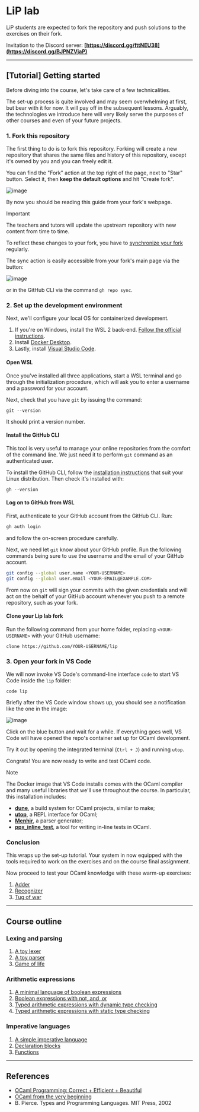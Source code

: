# LiP lab

LiP students are expected to fork the repository and push solutions to the exercises on their fork.

Invitation to the Discord server: **[https://discord.gg/fttNEU38](https://discord.gg/BJPNZVjaP)**

---

## [Tutorial] Getting started

Before diving into the course, let's take care of a few technicalities.

The set-up process is quite involved and may seem overwhelming at first, but bear with it for now. It will pay off in the subsequent lessons. Arguably, the technologies we introduce here will very likely serve the purposes of other courses and even of your future projects.

### 1. Fork this repository

The first thing to do is to fork this repository. Forking will create a new repository that shares the same files and history of this repository, except it's owned by you and you can freely edit it.

You can find the "Fork" action at the top right of the page, next to "Star" button. Select it, then **keep the default options** and hit "Create fork".

![image](https://github.com/user-attachments/assets/089be766-3027-4dd6-9f56-77f2b81e4616)


By now you should be reading this guide from your fork's webpage. 

> [!IMPORTANT]
> The teachers and tutors will update the upstream repository with new content from time to time.
> 
> To reflect these changes to your fork, you have to [synchronize your fork](https://docs.github.com/en/pull-requests/collaborating-with-pull-requests/working-with-forks/syncing-a-fork) regularly.
> 
> The sync action is easily accessible from your fork's main page via the button:
> 
> ![image](https://github.com/user-attachments/assets/1cb8d9e2-3a9f-4734-9149-ab6abcff20ac)
> 
> or in the GitHub CLI via the command `gh repo sync`.
### 2. Set up the development environment

Next, we'll configure your local OS for containerized development.

 1. If you're on Windows, install the WSL 2 back-end. [Follow the official instructions](https://learn.microsoft.com/en-us/windows/wsl/install#install-wsl-command).
 1. Install [Docker Desktop](https://docs.docker.com/get-started/get-docker/). 
 1. Lastly, install [Visual Studio Code](https://code.visualstudio.com/Download).

#### Open WSL

Once you've installed all three applications, start a WSL terminal and go through the initialization procedure, which will ask you to enter a username and a password for your account.

Next, check that you have `git` by issuing the command:

```
git --version
```

It should print a version number.

#### Install the GitHub CLI

This tool is very useful to manage your online repositories from the comfort of the command line. We just need it to perform `git` command as an authenticated user.

To install the GitHub CLI, follow the [installation instructions](https://github.com/cli/cli) that suit your Linux distribution. Then check it's installed with:

```
gh --version
```

#### Log on to GitHub from WSL

First, authenticate to your GitHub account from the GitHub CLI. Run:

```bash
gh auth login
```

and follow the on-screen procedure carefully.

Next, we need let `git` know about your GitHub profile.
Run the following commands being sure to use the username and the email of your GitHub account.

```bash
git config --global user.name <YOUR-USERNAME>
git config --global user.email <YOUR-EMAIL@EXAMPLE.COM>
```

From now on `git` will sign your commits with the given credentials and will act on the behalf of your GitHub account whenever you push to a remote repository, such as your fork.

#### Clone your Lip lab fork

Run the following command from your home folder, replacing `<YOUR-USERNAME>` with your GitHub username:

```
clone https://github.com/YOUR-USERNAME/lip
```

### 3. Open your fork in VS Code

We will now invoke VS Code's command-line interface `code` to start VS Code inside the `lip` folder:

```
code lip
```

Briefly after the VS Code window shows up, you should see a notification like the one in the image:

![image](https://github.com/user-attachments/assets/a50827fe-89e0-4305-99e6-8e04e1dafcca)

Click on the blue button and wait for a while. If everything goes well, VS Code will have opened the repo's container set up for OCaml development.

Try it out by opening the integrated terminal (`Ctrl + J`) and running `utop`.

Congrats! You are now ready to write and test OCaml code.

> [!NOTE]
> 
> The Docker image that VS Code installs comes with the OCaml compiler and many useful libraries that we'll use throughout the course. In particular, this installation includes:
> 
> - [**dune**](https://dune.readthedocs.io/), a build system for OCaml projects, similar to make;
> - [**utop**](https://opam.ocaml.org/blog/about-utop/), a REPL interface for OCaml;
> - [**Menhir**](http://gallium.inria.fr/~fpottier/menhir/), a parser generator;
> - [**ppx_inline_test**](https://github.com/janestreet/ppx_inline_test), a tool for writing in-line tests in OCaml.

### Conclusion

This wraps up the set-up tutorial. Your system in now equipped with the tools required to work on the exercises and on the course final assignment.

Now proceed to test your OCaml knowledge with these warm-up exercises:

1. [Adder](basics/adder)
1. [Recognizer](basics/recognizer)
1. [Tug of war](basics/tugofwar)

---

## Course outline
### Lexing and parsing

1. [A toy lexer](toylexer)
1. [A toy parser](toyparser)
1. [Game of life](life)
### Arithmetic expressions

1. [A minimal language of boolean expressions](expr/boolexpr)
1. [Boolean expressions with not, and, or](expr/andboolexpr)
1. [Typed arithmetic expressions with dynamic type checking](expr/arithexpr)
1. [Typed arithmetic expressions with static type checking](expr/sarithexpr)
### Imperative languages

1. [A simple imperative language](imp/while)
1. [Declaration blocks](imp/blocks)
1. [Functions](imp/fun)

---

## References

- [OCaml Programming: Correct + Efficient + Beautiful](https://cs3110.github.io/textbook/cover.html)
- [OCaml from the very beginning](http://ocaml-book.com/)
- B. Pierce. Types and Programming Languages. MIT Press, 2002
